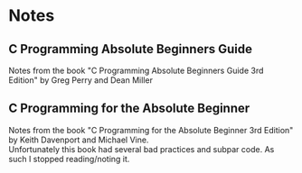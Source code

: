 # Notes

## C Programming Absolute Beginners Guide
Notes from the book "C Programming Absolute Beginners Guide 3rd Edition" by Greg Perry and Dean Miller

## C Programming for the Absolute Beginner
Notes from the book "C Programming for the Absolute Beginner 3rd Edition" by Keith Davenport and Michael Vine. <br>
Unfortunately this book had several bad practices and subpar code. As such I stopped reading/noting it. 
